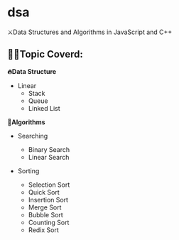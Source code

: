# dsa
⚔️Data Structures and Algorithms in JavaScript and C++

## 🙅‍♂️Topic Coverd: 

**🔥Data Structure**
* Linear 
    * Stack
    * Queue
    * Linked List


**🍻Algorithms**

* Searching
  * Binary Search
  * Linear Search

* Sorting
  * Selection Sort
  * Quick Sort
  * Insertion Sort
  * Merge Sort
  * Bubble Sort
  * Counting Sort
  * Redix Sort



        
